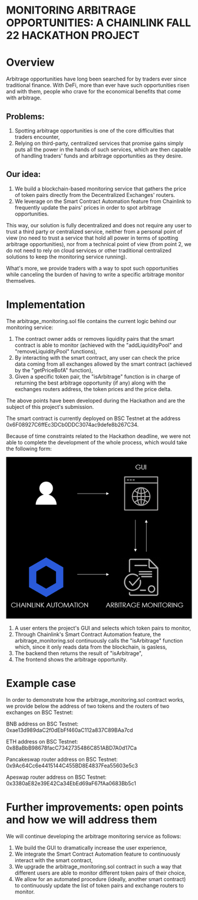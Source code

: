 # MONITORING ARBITRAGE OPPORTUNITIES: A CHAINLINK FALL 22 HACKATHON PROJECT

# Overview

Arbitrage opportunities have long been searched for by traders ever since traditional finance. With DeFi, more than ever have such opportunities risen and with them, people who crave for the economical benefits that come with arbitrage.

## Problems: 
1) Spotting arbitrage opportunities is one of the core difficulties that traders encounter,
2) Relying on third-party, centralized services that promise gains simply puts all the power in the hands of such services, which are then capable of handling traders' funds and arbitrage opportunities as they desire.

## Our idea:
1) We build a blockchain-based monitoring service that gathers the price of token pairs directly from the Decentralized Exchanges' routers.
2) We leverage on the Smart Contract Automation feature from Chainlink to frequently update the pairs' prices in order to spot arbitrage opportunities.

This way, our solution is fully decentralized and does not require any user to trust a third party or centralized service, neither from a personal point of view (no need to trust a service that hold all power in terms of spotting arbitrage opportunities), nor from a technical point of view (from point 2, we do not need to rely on cloud services or other traditional centralized solutions to keep the monitoring service running). 

What's more, we provide traders with a way to spot such opportunities while canceling the burden of having to write a specific arbitrage monitor themselves.

# Implementation

The arbitrage_monitoring.sol file contains the current logic behind our monitoring service:
1) The contract owner adds or removes liquidity pairs that the smart contract is able to monitor (achieved with the "addLiquidityPool" and "removeLiquidityPool" functions),
2) By interacting with the smart contract, any user can check the price data coming from all exchanges allowed by the smart contract (achieved by the "getPriceBofA" function),
3) Given a specific token pair, the "isArbitrage" function is in charge of returning the best arbitrage opportunity (if any) along with the exchanges routers address, the token prices and the price delta.

The above points have been developed during the Hackathon and are the subject of this project's submission. 

The smart contract is currently deployed on BSC Testnet at the address 0x6F08927C6ffEc3DCb0DDC3074ac9defe8b267C34.

Because of time constraints related to the Hackathon deadline, we were not able to complete the development of the whole process, which would take the following form:

<img src="./workflow_sketch.png"/>

1) A user enters the project's GUI and selects which token pairs to monitor,
2) Through Chainlink's Smart Contract Automation feature, the arbitrage_monitoring.sol continuously calls the "isArbitrage" function which, since it only reads data from the blockchain, is gasless, 
3) The backend then returns the result of "isArbitrage",
4) The frontend shows the arbitrage opportunity.


# Example case

In order to demonstrate how the arbitrage_monitoring.sol contract works, we provide below the address of two tokens and the routers of two exchanges on BSC Testnet:

BNB address on BSC Testnet: 0xae13d989daC2f0dEbFf460aC112a837C89BAa7cd

ETH address on BSC Testnet: 0x8BaBbB98678facC7342735486C851ABD7A0d17Ca

Pancakeswap router address on BSC Testnet: 
0x9Ac64Cc6e4415144C455BD8E4837Fea55603e5c3

Apeswap router address on BSC Testnet: 0x3380aE82e39E42Ca34EbEd69aF67fAa0683Bb5c1


# Further improvements: open points and how we will address them

We will continue developing the arbitrage monitoring service as follows:

1) We build the GUI to dramatically increase the user experience,
2) We integrate the Smart Contract Automation feature to continuously interact with the smart contract,
3) We upgrade the arbitrage_monitoring.sol contract in such a way that different users are able to monitor different token pairs of their choice,
4) We allow for an automated procedure (ideally, another smart contract) to continuously update the list of token pairs and exchange routers to monitor.


 
